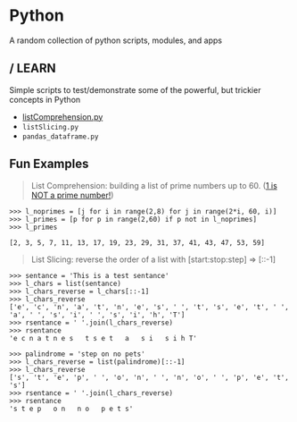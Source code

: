 Python
=========

A random collection of python scripts, modules, and apps

/ LEARN
---------
Simple scripts to test/demonstrate some of the powerful, but trickier concepts in Python
- [listComprehension.py](https://github.com/bfanselow/Python/blob/master/LEARN/listComprehension.py)
- ``listSlicing.py``
- ``pandas_dataframe.py``

Fun Examples
------------

>List Comprehension: building a list of prime numbers up to 60. ([1 is NOT a prime number!](https://blogs.scientificamerican.com/roots-of-unity/why-isnt-1-a-prime-number/))

    >>> l_noprimes = [j for i in range(2,8) for j in range(2*i, 60, i)]
    >>> l_primes = [p for p in range(2,60) if p not in l_noprimes]
    >>> l_primes
    
    [2, 3, 5, 7, 11, 13, 17, 19, 23, 29, 31, 37, 41, 43, 47, 53, 59]



>List Slicing: reverse the order of a list with \[start:stop:step] => \[::-1]

    >>> sentance = 'This is a test sentance'
    >>> l_chars = list(sentance)
    >>> l_chars_reverse = l_chars[::-1]
    >>> l_chars_reverse
    ['e', 'c', 'n', 'a', 't', 'n', 'e', 's', ' ', 't', 's', 'e', 't', ' ', 'a', ' ', 's', 'i', ' ', 's', 'i', 'h', 'T']
    >>> rsentance = ' '.join(l_chars_reverse)
    >>> rsentance
    'e c n a t n e s   t s e t   a   s i   s i h T'

    >>> palindrome = 'step on no pets'
    >>> l_chars_reverse = list(palindrome)[::-1]
    >>> l_chars_reverse
    ['s', 't', 'e', 'p', ' ', 'o', 'n', ' ', 'n', 'o', ' ', 'p', 'e', 't', 's']
    >>> rsentance = ' '.join(l_chars_reverse)
    >>> rsentance
    's t e p   o n   n o   p e t s'

